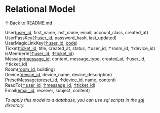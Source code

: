 # Relational Model

↑ [Back to README.md](README.md)

User(<u>user_id</u>, first_name, last_name, email, account_class, created_at)<br>
UserPassKey(<u>↑user_id</u>, password_hash, last_updated)<br>
UserMagicLinkKey(<u>↑user_id</u>, <u>code</u>)<br>
Ticket(<u>ticket_id</u>, title, created_at, status, ↑user_id, ↑room_id, ↑device_id)<br>
isMemberIn(<u>↑user_id</u>, <u>↑ticket_id</u>)<br>
Message(<u>message_id</u>, content, message_type, created_at, ↑user_id, ↑ticket_id)<br>
Room(<u>room_id</u>, building)<br>
Device(<u>device_id</u>, device_name, device_description)<br>
PresetMessage(<u>preset_id</u>, ↑device_id, name, content)<br>
ReadTo(<u>↑user_id</u>, <u>↑message_id</u>, <u>↑ticket_id</u>)<br>
Email(<u>email_id</u>, receiver, subject, content)<br>

_To apply this model to a database, you can use sql scripts in the [sql](sql) directory._